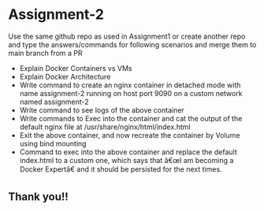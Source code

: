 # Assignment-2

Use the same github repo as used in Assignment1 or create another repo and type the answers/commands for following scenarios and merge them to main branch from a PR
- Explain Docker Containers vs VMs
- Explain Docker Architecture
- Write command to create an nginx container in detached mode with name assignment-2 running on host port 9090 on a custom network named assignment-2
- Write command to see logs of the above container
- Write commands to Exec into the container and cat the output of the default nginx file at /usr/share/nginx/html/index.html 
- Exit the above container, and now recreate the container by Volume using bind mounting
- Command to exec into the above container and replace the default index.html to a custom one, which says that â€œI am becoming a Docker Expertâ€ and it should be persisted for the next times.

## Thank you!!
